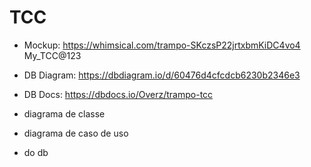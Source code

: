 # TCC

- Mockup: <https://whimsical.com/trampo-SKczsP22jrtxbmKiDC4vo4> My_TCC@123

- DB Diagram: <https://dbdiagram.io/d/60476d4cfcdcb6230b2346e3>
- DB Docs: <https://dbdocs.io/Overz/trampo-tcc>

- diagrama de classe
- diagrama de caso de uso
- do db

